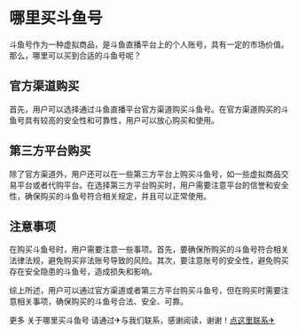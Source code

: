 # 哪里买斗鱼号

斗鱼号作为一种虚拟商品，是斗鱼直播平台上的个人账号，具有一定的市场价值。那么，哪里可以买到合适的斗鱼号呢？

## 官方渠道购买

首先，用户可以选择通过斗鱼直播平台官方渠道购买斗鱼号。在官方渠道购买的斗鱼号具有较高的安全性和可靠性，用户可以放心购买和使用。

## 第三方平台购买

除了官方渠道外，用户还可以在一些第三方平台上购买斗鱼号，如一些虚拟商品交易平台或者代购平台。在选择第三方平台购买时，用户需要注意平台的信誉和安全性，确保购买的斗鱼号符合相关规定，并且可以正常使用。

## 注意事项

在购买斗鱼号时，用户需要注意一些事项。首先，要确保所购买的斗鱼号符合相关法律法规，避免购买非法账号导致的风险。其次，要注意账号的安全性，避免购买存在安全隐患的斗鱼号，造成损失和影响。

综上所述，用户可以通过官方渠道或者第三方平台购买斗鱼号，但在购买时需要注意相关事项，确保购买的斗鱼号合法、安全、可靠。

更多 关于哪里买斗鱼号 请通过✈与我们联系，感谢阅读，谢谢！[点这里联系✈](https://1.k02.cc)